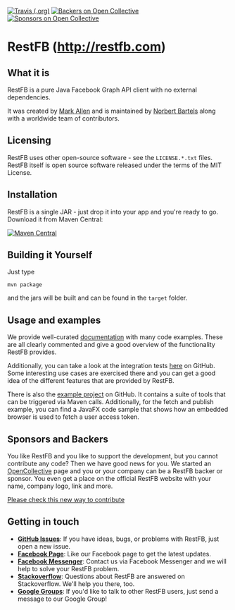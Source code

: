 [![Travis (.org)](https://img.shields.io/travis/restfb/restfb.svg?style=for-the-badge)](https://travis-ci.org/restfb/restfb)
[![Backers on Open Collective](https://img.shields.io/opencollective/backers/restfb.svg?style=for-the-badge)](https://opencollective.com/restfb)
[![Sponsors on Open Collective](https://img.shields.io/opencollective/sponsors/restfb.svg?style=for-the-badge)](https://opencollective.com/restfb)


# RestFB (http://restfb.com)
## What it is

RestFB is a pure Java Facebook Graph API client with no external dependencies.

It was created by [Mark Allen](http://revetkn.com) and is maintained by [Norbert Bartels](https://www.phpmonkeys.de/) along with a worldwide team of contributors.

## Licensing

RestFB uses other open-source software - see the `LICENSE.*.txt` files. 
RestFB itself is open source software released under the terms of the MIT License.

## Installation

RestFB is a single JAR - just drop it into your app and you're ready to go. Download it from Maven Central:

[![Maven Central](https://img.shields.io/maven-central/v/com.restfb/restfb.svg?label=Latest%20Release&style=for-the-badge)](https://mvnrepository.com/artifact/com.restfb/restfb)

## Building it Yourself

Just type

    mvn package
    
and the jars will be built and can be found in the `target` folder. 

## Usage and examples

We provide well-curated [documentation](https://restfb.com/documentation/) with many code examples. These 
are all clearly commented and give a good overview of the functionality RestFB provides.

Additionally, you can take a look at the integration tests [here](https://github.com/restfb/restfb/tree/master/src/test/java/com/restfb/integration) on GitHub. Some interesting use cases are exercised there and you can get a good idea of the different features that are provided by RestFB.

There is also the [example project](https://github.com/restfb/restfb-examples) on GitHub. It contains a suite of tools that can be triggered via Maven calls. Additionally, for the fetch and publish example, you can find
a JavaFX code sample that shows how an embedded browser is used to fetch a user access token.

## Sponsors and Backers

You like RestFB and you like to support the development, but you cannot contribute any code? Then we have good news for 
you. We started an [OpenCollective](https://opencollective.com/restfb) page and you or your company can be a RestFB backer or sponsor. You even get a place 
on the official RestFB website with your name, company logo, link and more.

[Please check this new way to contribute](https://opencollective.com/restfb) 

## Getting in touch

* **[GitHub Issues](https://github.com/restfb/restfb/issues/new)**: If you have ideas, bugs, or problems with RestFB, just open a new issue.
* **[Facebook Page](https://www.facebook.com/Restfb-909653922461664)**: Like our Facebook page to get the latest updates.
* **[Facebook Messenger](https://fb.com/msg/Restfb-909653922461664)**: Contact us via Facebook Messenger and we will help to solve your RestFB problem.
* **[Stackoverflow](https://stackoverflow.com/questions/tagged/restfb)**: Questions about RestFB are answered on Stackoverflow. We'll help you there, too.
* **[Google Groups](http://groups.google.com/group/restfb)**: If you'd like to talk to other RestFB users, just send a message to our Google Group!